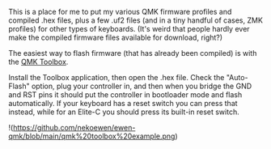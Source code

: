 This is a place for me to put my various QMK firmware profiles and compiled .hex files, plus a few .uf2 files (and in a tiny handful of cases, ZMK profiles) for other types of keyboards. (It's weird that people hardly ever make the compiled firmware files available for download, right?)

The easiest way to flash firmware (that has already been compiled) is with the [QMK Toolbox](github.com/qmk/qmk_toolbox).

Install the Toolbox application, then open the .hex file. Check the "Auto-Flash" option, plug your controller in, and then when you bridge the GND and RST pins it should put the controller in bootloader mode and flash automatically. If your keyboard has a reset switch you can press that instead, while for an Elite-C you should press its built-in reset switch.

!(https://github.com/nekoewen/ewen-qmk/blob/main/qmk%20toolbox%20example.png)
